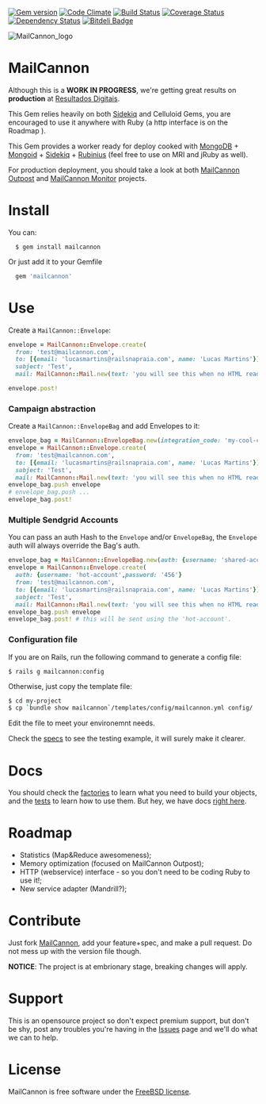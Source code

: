 [![Gem version](https://badge.fury.io/rb/mailcannon.png)](http://rubygems.org/gems/mailcannon) [![Code Climate](https://codeclimate.com/github/mailcannon/mailcannon.png)](https://codeclimate.com/github/mailcannon/mailcannon) [![Build Status](https://travis-ci.org/mailcannon/mailcannon.png?branch=master)](https://travis-ci.org/mailcannon/mailcannon) [![Coverage Status](https://coveralls.io/repos/lucasmartins/mailcannon/badge.png)](https://coveralls.io/r/mailcannon/mailcannon) [![Dependency Status](https://gemnasium.com/mailcannon/mailcannon.png)](https://gemnasium.com/mailcannon/mailcannon) [![Bitdeli Badge](https://d2weczhvl823v0.cloudfront.net/mailcannon/mailcannon/trend.png)](https://bitdeli.com/free "Bitdeli Badge")

![MailCannon_logo](http://blog.railsnapraia.com/images/mailcannon_seal_128.png)

MailCannon
==========

Although this is a **WORK IN PROGRESS**, we're getting great results on **production** at [Resultados Digitais](http://resultadosdigitais.com.br/).

This Gem relies heavily on both [Sidekiq](https://github.com/mperham/sidekiq) and Celluloid Gems, you are encouraged to use it anywhere with Ruby (a http interface is on the Roadmap ).

This Gem provides a worker ready for deploy cooked with [MongoDB](http://www.mongodb.org/) + [Mongoid](https://github.com/mongoid/mongoid) + [Sidekiq](https://github.com/mperham/sidekiq) + [Rubinius](http://rubini.us/) (feel free to use on MRI and jRuby as well).

For production deployment, you should take a look at both [MailCannon Outpost](https://github.com/lucasmartins/mailcannon-outpost) and [MailCannon Monitor](https://github.com/lucasmartins/mailcannon-monitor) projects.

Install
=======

You can:
```
  $ gem install mailcannon
```

Or just add it to your Gemfile
```ruby
  gem 'mailcannon'
```

Use
===

Create a `MailCannon::Envelope`:
```ruby
envelope = MailCannon::Envelope.create(
  from: 'test@mailcannon.com',
  to: [{email: 'lucasmartins@railsnapraia.com', name: 'Lucas Martins'}],
  subject: 'Test',
  mail: MailCannon::Mail.new(text: 'you will see this when no HTML reader is available', html: 'this should be an HTML'))

envelope.post!
```

### Campaign abstraction

Create a `MailCannon::EnvelopeBag` and add Envelopes to it:
```ruby
envelope_bag = MailCannon::EnvelopeBag.new(integration_code: 'my-cool-campaign')
envelope = MailCannon::Envelope.create(
  from: 'test@mailcannon.com',
  to: [{email: 'lucasmartins@railsnapraia.com', name: 'Lucas Martins'}],
  subject: 'Test',
  mail: MailCannon::Mail.new(text: 'you will see this when no HTML reader is available', html: 'this should be an HTML'))
envelope_bag.push envelope
# envelope_bag.push ...
envelope_bag.post!
```

### Multiple Sendgrid Accounts

You can pass an auth Hash to the `Envelope` and/or `EnvelopeBag`, the `Envelope` auth will always override the Bag's auth.

```ruby
envelope_bag = MailCannon::EnvelopeBag.new(auth: {username: 'shared-account',password: '123'})
envelope = MailCannon::Envelope.create(
  auth: {username: 'hot-account',password: '456'}
  from: 'test@mailcannon.com',
  to: [{email: 'lucasmartins@railsnapraia.com', name: 'Lucas Martins'}],
  subject: 'Test',
  mail: MailCannon::Mail.new(text: 'you will see this when no HTML reader is available', html: 'this should be an HTML'))
envelope_bag.push envelope
envelope_bag.post! # this will be sent using the 'hot-account'.
```

### Configuration file
If you are on Rails, run the following command to generate a config file:

`$ rails g mailcannon:config`

Otherwise, just copy the template file:

```bash
$ cd my-project
$ cp `bundle show mailcannon`/templates/config/mailcannon.yml config/
```

Edit the file to meet your environemnt needs.

Check the [specs](https://github.com/lucasmartins/mailcannon/tree/master/spec) to see the testing example, it will surely make it clearer.

Docs
====
You should check the [factories](https://github.com/lucasmartins/mailcannon/tree/master/spec/factories) to learn what you need to build your objects, and the [tests](https://github.com/lucasmartins/mailcannon/tree/master/spec/mailcannon) to learn how to use them. But hey, we have docs [right here](http://rdoc.info/github/lucasmartins/mailcannon/master/frames).

Roadmap
=======

- Statistics (Map&Reduce awesomeness);
- Memory optimization (focused on MailCannon Outpost);
- HTTP (webservice) interface - so you don't need to be coding Ruby to use it!;
- New service adapter (Mandrill?);

Contribute
==========

Just fork [MailCannon](https://github.com/lucasmartins/mailcannon), add your feature+spec, and make a pull request. Do not mess up with the version file though.

**NOTICE**: The project is at embrionary stage, breaking changes will apply.
  
Support
=======

This is an opensource project so don't expect premium support, but don't be shy, post any troubles you're having in the [Issues](https://github.com/lucasmartins/mailcannon/issues) page and we'll do what we can to help.

License
=======

MailCannon is free software under the [FreeBSD license](http://www.freebsd.org/copyright/freebsd-license.html).

